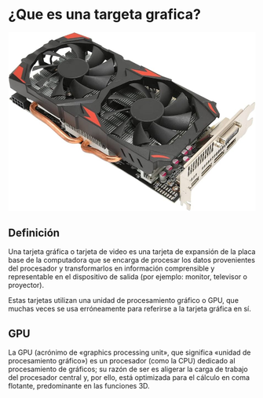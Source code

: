 # ¿Que es una targeta grafica?
![targeta-definicion](/Imagenes/targeta-definicion.jpg)

## Definición
Una tarjeta gráfica o tarjeta de video es una tarjeta de expansión de la placa base de la computadora que se encarga de procesar los datos provenientes del procesador y transformarlos en información comprensible y representable en el dispositivo de salida (por ejemplo: monitor, televisor o proyector).

Estas tarjetas utilizan una unidad de procesamiento gráfico o GPU, que muchas veces se usa erróneamente para referirse a la tarjeta gráfica en sí.

## GPU
La GPU (acrónimo de «graphics processing unit», que significa «unidad de procesamiento gráfico») es un procesador (como la CPU) dedicado al procesamiento de gráficos; su razón de ser es aligerar la carga de trabajo del procesador central y, por ello, está optimizada para el cálculo en coma flotante, predominante en las funciones 3D.
